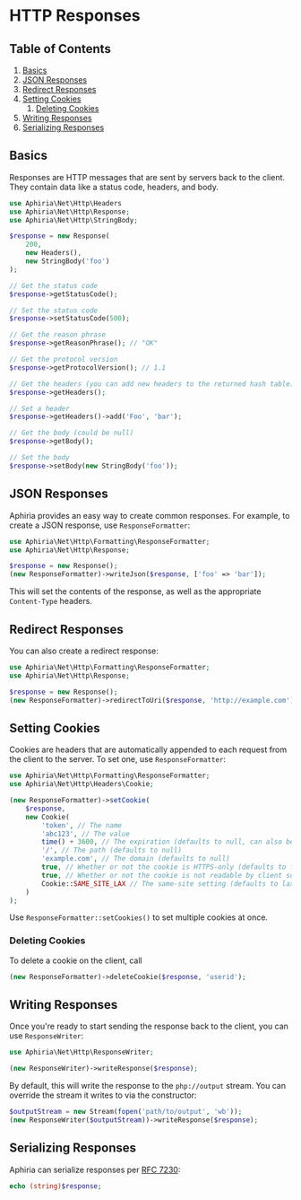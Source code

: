 <h1 id="doc-title">HTTP Responses</h1>

<nav class="toc-nav" markdown="1">

<div class="toc-nav-contents" markdown="1">

<h2 id="table-of-contents">Table of Contents</h2>

1. [Basics](#basics)
2. [JSON Responses](#json-responses)
3. [Redirect Responses](#redirect-responses)
4. [Setting Cookies](#setting-response-cookies)
   1. [Deleting Cookies](#deleting-response-cookies)
5. [Writing Responses](#writing-responses)
6. [Serializing Responses](#serializing-responses)

</div>

</nav>

<h2 id="basics">Basics</h2>

Responses are HTTP messages that are sent by servers back to the client.  They contain data like a status code, headers, and body.

```php
use Aphiria\Net\Http\Headers
use Aphiria\Net\Http\Response;
use Aphiria\Net\Http\StringBody;

$response = new Response(
    200,
    new Headers(),
    new StringBody('foo')
);

// Get the status code
$response->getStatusCode();

// Set the status code
$response->setStatusCode(500);

// Get the reason phrase
$response->getReasonPhrase(); // "OK"

// Get the protocol version
$response->getProtocolVersion(); // 1.1

// Get the headers (you can add new headers to the returned hash table)
$response->getHeaders();

// Set a header
$response->getHeaders()->add('Foo', 'bar');

// Get the body (could be null)
$response->getBody();

// Set the body
$response->setBody(new StringBody('foo'));
```

<h2 id="json-responses">JSON Responses</h2>

Aphiria provides an easy way to create common responses.  For example, to create a JSON response, use `ResponseFormatter`:

```php
use Aphiria\Net\Http\Formatting\ResponseFormatter;
use Aphiria\Net\Http\Response;

$response = new Response();
(new ResponseFormatter)->writeJson($response, ['foo' => 'bar']);
```

This will set the contents of the response, as well as the appropriate `Content-Type` headers.

<h2 id="redirect-responses">Redirect Responses</h2>

You can also create a redirect response:

```php
use Aphiria\Net\Http\Formatting\ResponseFormatter;
use Aphiria\Net\Http\Response;

$response = new Response();
(new ResponseFormatter)->redirectToUri($response, 'http://example.com');
```

<h2 id="setting-response-cookies">Setting Cookies</h2>

Cookies are headers that are automatically appended to each request from the client to the server.  To set one, use `ResponseFormatter`:

```php
use Aphiria\Net\Http\Formatting\ResponseFormatter;
use Aphiria\Net\Http\Headers\Cookie;

(new ResponseFormatter)->setCookie(
    $response,
    new Cookie(
        'token', // The name
        'abc123', // The value
        time() + 3600, // The expiration (defaults to null, can also be a DateTime)
        '/', // The path (defaults to null)
        'example.com', // The domain (defaults to null)
        true, // Whether or not the cookie is HTTPS-only (defaults to false)
        true, // Whether or not the cookie is not readable by client scripts (defaults to true)
        Cookie::SAME_SITE_LAX // The same-site setting (defaults to lax)
    )
);
```

Use `ResponseFormatter::setCookies()` to set multiple cookies at once.

<h3 id="deleting-response-cookies">Deleting Cookies</h3>

To delete a cookie on the client, call

```php
(new ResponseFormatter)->deleteCookie($response, 'userid');
```

<h2 id="writing-responses">Writing Responses</h2>

Once you're ready to start sending the response back to the client, you can use `ResponseWriter`:

```php
use Aphiria\Net\Http\ResponseWriter;

(new ResponseWriter)->writeResponse($response);
```

By default, this will write the response to the `php://output` stream.  You can override the stream it writes to via the constructor:

```php
$outputStream = new Stream(fopen('path/to/output', 'wb'));
(new ResponseWriter($outputStream))->writeResponse($response);
```

<h2 id="serializing-responses">Serializing Responses</h2>

Aphiria can serialize responses per <a href="https://tools.ietf.org/html/rfc7230#section-3" target="_blank">RFC 7230</a>:

```php
echo (string)$response;
```
